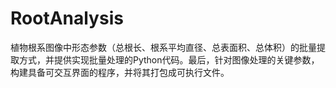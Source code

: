 # RootAnalysis
植物根系图像中形态参数（总根长、根系平均直径、总表面积、总体积）的批量提取方式，并提供实现批量处理的Python代码。最后，针对图像处理的关键参数，构建具备可交互界面的程序，并将其打包成可执行文件。

